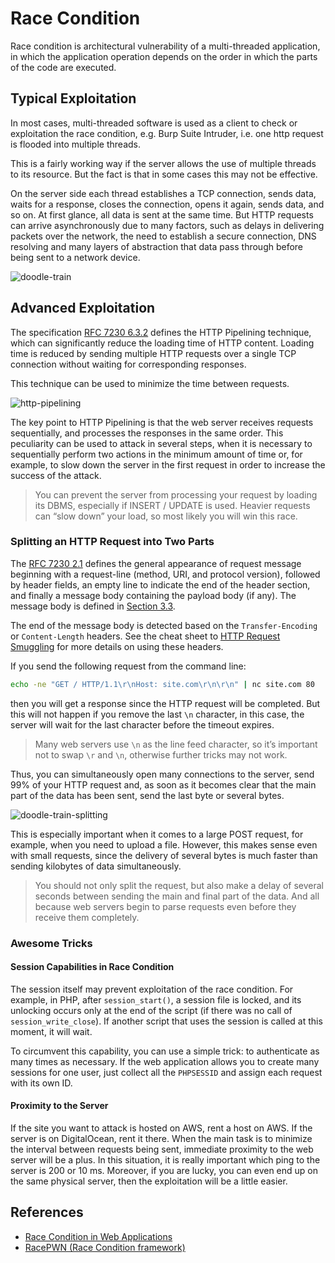 # Race Condition

Race condition is architectural vulnerability of a multi-threaded application, in which the application operation depends on the order in which the parts of the code are executed.

## Typical Exploitation

In most cases, multi-threaded software is used as a client to check or exploitation the race condition, e.g. Burp Suite Intruder, i.e. one http request is flooded into multiple threads.

This is a fairly working way if the server allows the use of multiple threads to its resource. But the fact is that in some cases this may not be effective.

On the server side each thread establishes a TCP connection, sends data, waits for a response, closes the connection, opens it again, sends data, and so on. At first glance, all data is sent at the same time. But HTTP requests can arrive asynchronously due to many factors, such as delays in delivering packets over the network, the need to establish a secure connection, DNS resolving and many layers of abstraction that data pass through before being sent to a network device.

![doodle-train](.gitbook/assets/doodle-train.gif)

## Advanced Exploitation

The specification [RFC 7230 6.3.2](https://tools.ietf.org/html/rfc7230#section-6.3.2) defines the HTTP Pipelining technique, which can significantly reduce the loading time of HTTP content. Loading time is reduced by sending multiple HTTP requests over a single TCP connection without waiting for corresponding responses.

This technique can be used to minimize the time between requests.

![http-pipelining](.gitbook/assets/http-pipelining.png)

The key point to HTTP Pipelining is that the web server receives requests sequentially, and processes the responses in the same order. This peculiarity can be used to attack in several steps, when it is necessary to sequentially perform two actions in the minimum amount of time or, for example, to slow down the server in the first request in order to increase the success of the attack.

> You can prevent the server from processing your request by loading its DBMS, especially if INSERT / UPDATE is used. Heavier requests can “slow down” your load, so most likely you will win this race.

### Splitting an HTTP Request into Two Parts

The [RFC 7230 2.1](https://tools.ietf.org/html/rfc7230#section-2.1) defines the general appearance of request message beginning with a request-line \(method, URI, and protocol version\), followed by header fields, an empty line to indicate the end of the header section, and finally a message body containing the payload body \(if any\). The message body is defined in [Section 3.3](https://tools.ietf.org/html/rfc7230#section-3.3).

The end of the message body is detected based on the `Transfer-Encoding` or `Content-Length` headers. See the cheat sheet to [HTTP Request Smuggling](http-request-smuggling.md) for more details on using these headers.

If you send the following request from the command line:

```bash
echo -ne "GET / HTTP/1.1\r\nHost: site.com\r\n\r\n" | nc site.com 80
```

then you will get a response since the HTTP request will be completed. But this will not happen if you remove the last `\n` character, in this case, the server will wait for the last character before the timeout expires.

> Many web servers use `\n` as the line feed character, so it’s important not to swap `\r` and `\n`, otherwise further tricks may not work.

Thus, you can simultaneously open many connections to the server, send 99% of your HTTP request and, as soon as it becomes clear that the main part of the data has been sent, send the last byte or several bytes.

![doodle-train-splitting](.gitbook/assets/doodle-train-splitting.gif)

This is especially important when it comes to a large POST request, for example, when you need to upload a file. However, this makes sense even with small requests, since the delivery of several bytes is much faster than sending kilobytes of data simultaneously.

> You should not only split the request, but also make a delay of several seconds between sending the main and final part of the data. And all because web servers begin to parse requests even before they receive them completely.

### Awesome Tricks

#### Session Capabilities in Race Condition

The session itself may prevent exploitation of the race condition. For example, in PHP, after `session_start()`, a session file is locked, and its unlocking occurs only at the end of the script \(if there was no call of `session_write_close`\). If another script that uses the session is called at this moment, it will wait.

To circumvent this capability, you can use a simple trick: to authenticate as many times as necessary. If the web application allows you to create many sessions for one user, just collect all the `PHPSESSID` and assign each request with its own ID.

#### Proximity to the Server

If the site you want to attack is hosted on AWS, rent a host on AWS. If the server is on DigitalOcean, rent it there. When the main task is to minimize the interval between requests being sent, immediate proximity to the web server will be a plus. In this situation, it is really important which ping to the server is 200 or 10 ms. Moreover, if you are lucky, you can even end up on the same physical server, then the exploitation will be a little easier.

## References

* [Race Condition in Web Applications](https://lab.wallarm.com/race-condition-in-web-applications/amp/)
* [RacePWN \(Race Condition framework\)](https://github.com/racepwn/racepwn)

